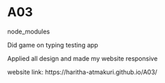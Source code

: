 # A03
node_modules
<p>Did game on typing testing app</p>
<p>Applied all design and made my website responsive</p>
<p>website link: https://haritha-atmakuri.github.io/A03/</p>
